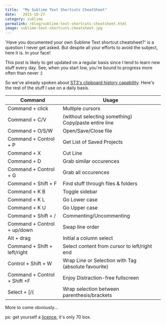 ```yaml
---
title:  "My Sublime Text Shortcuts CheatSheet"
date:   2015-10-27
category: sublime
permalink: /blog/sublime-text-shortcuts-cheatsheet.html
image: sublime-text-shortcuts-cheatsheet.jpg
---
```

'Have you documented your own Sublime Text shortcut cheatsheet?' is a question I never get asked. But despite all your efforts to avoid the subject, here it is. In your face!

This post is likely to get updated on a regular basis since I tend to learn new stuff every day. See, when you start low, you're bound to progress more often than never :)

So we've already spoken about [ST3's clipboard history capability](http://flopreynat.com/posts/2015-08-18-sublimetext-clipboard-history/). Here's the rest of the stuff I use on a daily basis.

| Command | Usage |
| --- | --- |
| Command + click | Multiple cursors |
| Command + C/V | (without selecting something) Copy/paste entire line |
| Command + O/S/W | Open/Save/Close file |
| Command + Control + P | Get List of Saved Projects |
| Command + X | Cut Line |
| Command + D | Grab similar occurences |
| Command + Control + G | Grab all occurences |
| Command + Shift + F | Find stuff through files & folders |
| Command + K B | Toggle sidebar |
| Command + K L | Go Lower case |
| Command + K U | Go Upper case |
| Command + Shift + / | Commenting/Uncommenting |
| Command + Control + up/down | Swap line order |
| Alt + drag | Initial a column select |
| Command + Shift + left/right | Select content from cursor to left/right end |
| Control + Shift + W | Wrap Line or Selection with Tag (absolute favourite) |
| Command + Control + Shift +F | Enjoy Distraction-free fullscreen |
| Select + [/( | Wrap selection between parenthesis/brackets |

More to come obviously...

ps: get yourself a [licence](https://www.sublimetext.com/buy), it's only 70 box.